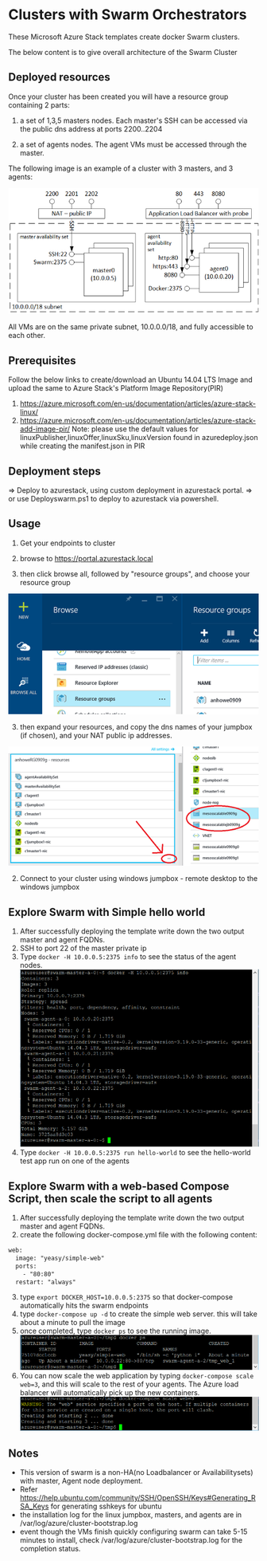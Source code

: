 # Clusters with Swarm Orchestrators

These Microsoft Azure Stack templates create docker Swarm clusters.

The below content is to give overall architecture of the Swarm Cluster

## Deployed resources

 Once your cluster has been created you will have a resource group containing 2 parts:

 1. a set of 1,3,5 masters nodes.  Each master's SSH can be accessed via the public dns address at ports 2200..2204

 2. a set of agents nodes.  The agent VMs must be accessed through the master.

  The following image is an example of a cluster with 3 masters, and 3 agents:

 ![Image of Swarm cluster on azure](https://raw.githubusercontent.com/Azure/AzureStack-QuickStart-Templates/develop/docker-swarm-ubuntu/images/swarm.png)

 All VMs are on the same private subnet, 10.0.0.0/18, and fully accessible to each other.

## Prerequisites

Follow the below links to create/download an Ubuntu 14.04 LTS Image and upload the same to Azure Stack's Platform Image Repository(PIR)
1. https://azure.microsoft.com/en-us/documentation/articles/azure-stack-linux/
2. https://azure.microsoft.com/en-us/documentation/articles/azure-stack-add-image-pir/
	Note: please use the default values for linuxPublisher,linuxOffer,linuxSku,linuxVersion found in azuredeploy.json while creating the manifest.json in PIR

## Deployment steps
=> Deploy to azurestack, using custom deployment in azurestack portal.
=> or use Deployswarm.ps1 to deploy to azurestack via powershell.

## Usage
1. Get your endpoints to cluster
 1. browse to https://portal.azurestack.local

 2. then click browse all, followed by "resource groups", and choose your resource group

 ![Image of resource groups in portal](https://raw.githubusercontent.com/Azure/AzureStack-QuickStart-Templates/develop/docker-swarm-ubuntu/images/portal-resourcegroups.png)

 3. then expand your resources, and copy the dns names of your jumpbox (if chosen), and your NAT public ip addresses.

 ![Image of public ip addresses in portal](https://raw.githubusercontent.com/Azure/AzureStack-QuickStart-Templates/develop/docker-swarm-ubuntu/images/portal-publicipaddresses.png)

2. Connect to your cluster using windows jumpbox - remote desktop to the windows jumpbox 

## Explore Swarm with Simple hello world
 1. After successfully deploying the template write down the two output master and agent FQDNs.
 2. SSH to port 22 of the master private ip
 3. Type `docker -H 10.0.0.5:2375 info` to see the status of the agent nodes.
 ![Image of docker info](https://raw.githubusercontent.com/Azure/AzureStack-QuickStart-Templates/develop/docker-swarm-ubuntu/images/dockerinfo.png)
 4. Type `docker -H 10.0.0.5:2375 run hello-world` to see the hello-world test app run on one of the agents

## Explore Swarm with a web-based Compose Script, then scale the script to all agents
 1. After successfully deploying the template write down the two output master and agent FQDNs.
 2. create the following docker-compose.yml file with the following content:
```
web:
  image: "yeasy/simple-web"
  ports:
    - "80:80"
  restart: "always"
```
 3.  type `export DOCKER_HOST=10.0.0.5:2375` so that docker-compose automatically hits the swarm endpoints
 4. type `docker-compose up -d` to create the simple web server.  this will take about a minute to pull the image
 5. once completed, type `docker ps` to see the running image.
 ![Image of docker ps](https://raw.githubusercontent.com/Azure/AzureStack-QuickStart-Templates/develop/docker-swarm-ubuntu/images/dockerps.png)
 6. You can now scale the web application by typing `docker-compose scale web=3`, and this will scale to the rest of your agents.  The Azure load balancer will automatically pick up the new containers.
 ![Image of docker scaling](https://raw.githubusercontent.com/Azure/AzureStack-QuickStart-Templates/develop/docker-swarm-ubuntu/images/dockercomposescale.png)

 ## Notes
 * This version of swarm is a non-HA(no Loadbalancer or Availabilitysets) with master, Agent node deployment.
 * Refer https://help.ubuntu.com/community/SSH/OpenSSH/Keys#Generating_RSA_Keys for generating sshkeys for ubuntu
 * the installation log for the linux jumpbox, masters, and agents are in /var/log/azure/cluster-bootstrap.log
 * event though the VMs finish quickly configuring swarm can take 5-15 minutes to install, check /var/log/azure/cluster-bootstrap.log for the completion status.

